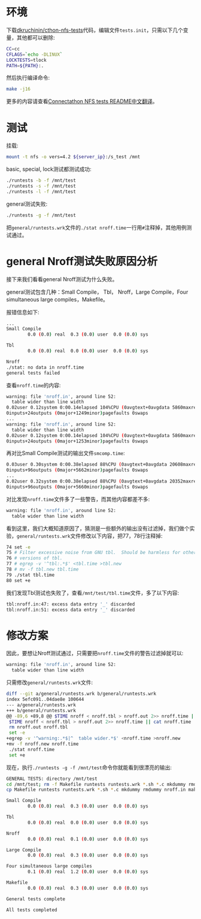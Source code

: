 # 环境

下载[dkruchinin/cthon-nfs-tests](https://github.com/dkruchinin/cthon-nfs-tests)代码，编辑文件`tests.init`，只需以下几个变量，其他都可以删除:
```sh
CC=cc
CFLAGS=`echo -DLINUX`
LOCKTESTS=tlock
PATH=${PATH}:.
```

然后执行编译命令:
```sh
make -j16
```

更多的内容请查看[Connectathon NFS tests README中文翻译](https://chenxiaosong.com/src/translations/nfs/cthon-nfs-tests-readme.html)。

# 测试

挂载:
```sh
mount -t nfs -o vers=4.2 ${server_ip}:/s_test /mnt
```

basic, special, lock测试都测试成功:
```sh
./runtests -b -f /mnt/test
./runtests -s -f /mnt/test
./runtests -l -f /mnt/test
```

general测试失败:
```sh
./runtests -g -f /mnt/test
```

把`general/runtests.wrk`文件的`./stat nroff.time`一行用`#`注释掉，其他用例测试通过。

# general Nroff测试失败原因分析

接下来我们看看general Nroff测试为什么失败。

general测试包含几种：Small Compile， Tbl， Nroff，Large Compile，Four simultaneous large compiles，Makefile。

报错信息如下:
```sh
...
Small Compile
        0.0 (0.0) real  0.3 (0.0) user  0.0 (0.0) sys

Tbl
        0.0 (0.0) real  0.0 (0.0) user  0.0 (0.0) sys

Nroff
./stat: no data in nroff.time
general tests failed
```

查看`nroff.time`的内容:
```sh
warning: file 'nroff.in', around line 52:                                      
  table wider than line width                                                  
0.02user 0.12system 0:00.14elapsed 104%CPU (0avgtext+0avgdata 5860maxresident)k
0inputs+24outputs (0major+1249minor)pagefaults 0swaps
...                          
warning: file 'nroff.in', around line 52:                                      
  table wider than line width                                                  
0.02user 0.12system 0:00.14elapsed 104%CPU (0avgtext+0avgdata 5860maxresident)k
0inputs+24outputs (0major+1253minor)pagefaults 0swaps                          
```

再对比Small Compile测试的输出文件`smcomp.time`:
```sh
0.03user 0.30system 0:00.38elapsed 88%CPU (0avgtext+0avgdata 20608maxresident)k
0inputs+96outputs (0major+5662minor)pagefaults 0swaps
...
0.02user 0.32system 0:00.38elapsed 88%CPU (0avgtext+0avgdata 20352maxresident)k
0inputs+96outputs (0major+5660minor)pagefaults 0swaps
```

对比发现`nroff.time`文件多了一些警告，而其他内容都差不多:
```sh
warning: file 'nroff.in', around line 52:                                      
  table wider than line width    
```

看到这里，我们大概知道原因了，猜测是一些额外的输出没有过滤掉，我们做个实验，`general/runtests.wrk`文件修改以下内容，把77，78行注释掉:
```sh
74 set -e
75 # Filter excessive noise from GNU tbl.  Should be harmless for other
76 # versions of tbl.
77 # egrep -v '^tbl:.*$' <tbl.time >tbl.new
78 # mv -f tbl.new tbl.time
79 ./stat tbl.time
80 set +e
```

我们发现Tbl测试也失败了，查看`/mnt/test/tbl.time`文件，多了以下内容:
```sh
tbl:nroff.in:47: excess data entry '_' discarded
tbl:nroff.in:51: excess data entry '_' discarded
```

# 修改方案

因此，要想让Nroff测试通过，只需要把`nroff.time`文件的警告过滤掉就可以:
```sh
warning: file 'nroff.in', around line 52:                                      
  table wider than line width        
```

只需修改`general/runtests.wrk`文件:
```sh
diff --git a/general/runtests.wrk b/general/runtests.wrk
index 5efc091..04dae8e 100644
--- a/general/runtests.wrk
+++ b/general/runtests.wrk
@@ -89,6 +89,8 @@ $TIME nroff < nroff.tbl > nroff.out 2>> nroff.time || cat nroff.time
 $TIME nroff < nroff.tbl > nroff.out 2>> nroff.time || cat nroff.time
 rm nroff.out nroff.tbl
 set -e
+egrep -v '^warning:.*$|^  table wider.*$' <nroff.time >nroff.new
+mv -f nroff.new nroff.time
 ./stat nroff.time
 set +e
```

现在，执行`./runtests -g -f /mnt/test`命令你就能看到很漂亮的输出:
```sh
GENERAL TESTS: directory /mnt/test
cd /mnt/test; rm -f Makefile runtests runtests.wrk *.sh *.c mkdummy rmdummy nroff.in makefile.tst
cp Makefile runtests runtests.wrk *.sh *.c mkdummy rmdummy nroff.in makefile.tst /mnt/test

Small Compile
        0.0 (0.0) real  0.3 (0.0) user  0.0 (0.0) sys

Tbl
        0.0 (0.0) real  0.0 (0.0) user  0.0 (0.0) sys

Nroff
        0.0 (0.0) real  0.1 (0.0) user  0.0 (0.0) sys

Large Compile
        0.0 (0.0) real  0.3 (0.0) user  0.0 (0.0) sys

Four simultaneous large compiles
        0.1 (0.0) real  1.2 (0.0) user  0.0 (0.0) sys

Makefile
        0.0 (0.0) real  0.3 (0.0) user  0.0 (0.0) sys

General tests complete

All tests completed
```